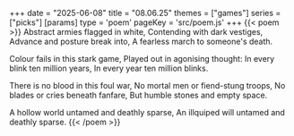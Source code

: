 +++
date = "2025-06-08"
title = "08.06.25"
themes = ["games"]
series = ["picks"]
[params]
  type = 'poem'
  pageKey = 'src/poem.js'
+++
{{< poem >}}
Abstract armies flagged in white,
Contending with dark vestiges,
Advance and posture break into,
A fearless march to someone's death.

Colour fails in this stark game,
Played out in agonising thought:
In every blink ten million years,
In every year ten million blinks.

There is no blood in this foul war,
No mortal men or fiend-stung troops,
No blades or cries beneath fanfare,
But humble stones and empty space.

A hollow world untamed and deathly sparse,
An illquiped will untamed and deathly sparse.
{{< /poem >}}